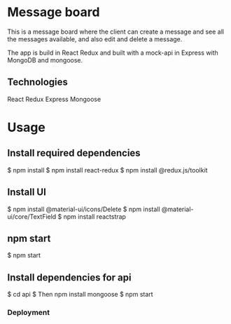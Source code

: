 # Message board

This is a message board where the client can create a message and see all the messages available, and also edit and delete a message.

The app is build in React Redux and built with a mock-api in Express with MongoDB and mongoose.

## Technologies

React
Redux
Express
Mongoose

# Usage

## Install required dependencies

$ npm install
$ npm install react-redux
\$ npm install @redux.js/toolkit

## Install UI

$ npm install @material-ui/icons/Delete
$ npm install @material-ui/core/TextField
\$ npm install reactstrap

## npm start

\$ npm start

## Install dependencies for api

$ cd api 
$ Then npm install mongoose
\$ npm start

### Deployment
